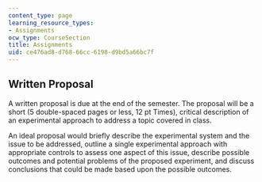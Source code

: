 ```yaml
---
content_type: page
learning_resource_types:
- Assignments
ocw_type: CourseSection
title: Assignments
uid: ce476ad8-d768-66cc-6198-d9bd5a66bc7f
---
```


Written Proposal
----------------

A written proposal is due at the end of the semester. The proposal will be a short (5 double-spaced pages or less, 12 pt Times), critical description of an experimental approach to address a topic covered in class.

An ideal proposal would briefly describe the experimental system and the issue to be addressed, outline a single experimental approach with appropriate controls to assess one aspect of this issue, describe possible outcomes and potential problems of the proposed experiment, and discuss conclusions that could be made based upon the possible outcomes.